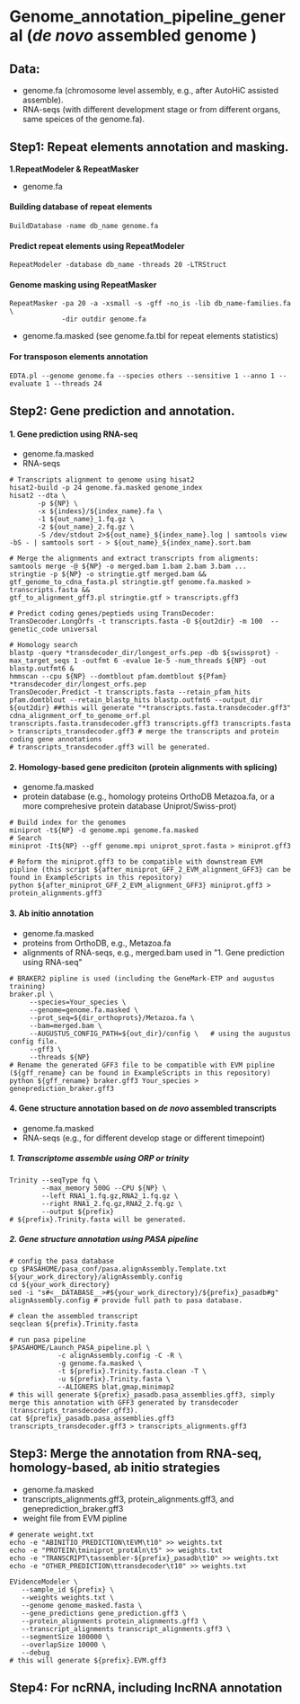 # Genome_annotation_pipeline_general (_de novo_ assembled genome )

## Data:
  * genome.fa (chromosome level assembly, e.g., after AutoHiC assisted assemble).
  * RNA-seqs (with different development stage or from different organs, same speices of the  genome.fa).
## Step1: Repeat elements annotation and masking.
  **1.RepeatModeler & RepeatMasker**
  * genome.fa  
#### Building database of repeat elements
```
BuildDatabase -name db_name genome.fa
```
#### Predict repeat elements using RepeatModeler
```
RepeatModeler -database db_name -threads 20 -LTRStruct
```
#### Genome masking using RepeatMasker
```
RepeatMasker -pa 20 -a -xsmall -s -gff -no_is -lib db_name-families.fa \
             -dir outdir genome.fa
```
* genome.fa.masked (see genome.fa.tbl for repeat elements statistics)
#### For transposon elements annotation
```
EDTA.pl --genome genome.fa --species others --sensitive 1 --anno 1 --evaluate 1 --threads 24
```
## Step2: Gene prediction and annotation.
#### 1. Gene prediction using RNA-seq
* genome.fa.masked
* RNA-seqs

```
# Transcripts alignment to genome using hisat2
hisat2-build -p 24 genome.fa.masked genome_index
hisat2 --dta \
       -p ${NP} \
       -x ${indexs}/${index_name}.fa \
       -1 ${out_name}_1.fq.gz \
       -2 ${out_name}_2.fq.gz \
       -S /dev/stdout 2>${out_name}_${index_name}.log | samtools view -bS - | samtools sort - > ${out_name}_${index_name}.sort.bam

# Merge the alignments and extract transcripts from aligments:
samtools merge -@ ${NP} -o merged.bam 1.bam 2.bam 3.bam ...
stringtie -p ${NP} -o stringtie.gtf merged.bam &&
gtf_genome_to_cdna_fasta.pl stringtie.gtf genome.fa.masked > transcripts.fasta &&
gtf_to_alignment_gff3.pl stringtie.gtf > transcripts.gff3

# Predict coding genes/peptieds using TransDecoder:
TransDecoder.LongOrfs -t transcripts.fasta -O ${out2dir} -m 100  --genetic_code universal

# Homology search
blastp -query *transdecoder_dir/longest_orfs.pep -db ${swissprot} -max_target_seqs 1 -outfmt 6 -evalue 1e-5 -num_threads ${NP} -out blastp.outfmt6 &
hmmscan --cpu ${NP} --domtblout pfam.domtblout ${Pfam} *transdecoder_dir/longest_orfs.pep
TransDecoder.Predict -t transcripts.fasta --retain_pfam_hits pfam.domtblout --retain_blastp_hits blastp.outfmt6 --output_dir ${out2dir} ##this will generate "*transcripts.fasta.transdecoder.gff3"
cdna_alignment_orf_to_genome_orf.pl transcripts.fasta.transdecoder.gff3 transcripts.gff3 transcripts.fasta > transcripts_transdecoder.gff3 # merge the transcripts and protein coding gene annotations
# transcripts_transdecoder.gff3 will be generated.
```
#### 2. Homology-based gene prediciton (protein alignments with splicing)
* genome.fa.masked
* protein database (e.g., homology proteins OrthoDB Metazoa.fa, or a more comprehesive protein database Uniprot/Swiss-prot)
```
# Build index for the genomes
miniprot -t${NP} -d genome.mpi genome.fa.masked
# Search
miniprot -It${NP} --gff genome.mpi uniprot_sprot.fasta > miniprot.gff3

# Reform the miniprot.gff3 to be compatible with downstream EVM pipline (this script ${after_miniprot_GFF_2_EVM_alignment_GFF3} can be found in ExampleScripts in this repository)
python ${after_miniprot_GFF_2_EVM_alignment_GFF3} miniprot.gff3 > protein_alignments.gff3
```
#### 3. Ab initio annotation
* genome.fa.masked
* proteins from OrthoDB, e.g., Metazoa.fa
* alignments of RNA-seqs, e.g., merged.bam used in "1. Gene prediction using RNA-seq"
```
# BRAKER2 pipline is used (including the GeneMark-ETP and augustus training)
braker.pl \
     --species=Your_species \ 
     --genome=genome.fa.masked \
     --prot_seq=${dir_orthoprots}/Metazoa.fa \
     --bam=merged.bam \
     --AUGUSTUS_CONFIG_PATH=${out_dir}/config \   # using the augustus config file.
     --gff3 \
     --threads ${NP}
# Rename the generated GFF3 file to be compatible with EVM pipline (${gff_rename} can be found in ExampleScripts in this repository)
python ${gff_rename} braker.gff3 Your_species > geneprediction_braker.gff3
```
#### 4. Gene structure annotation based on _de novo_ assembled transcripts
* genome.fa.masked
* RNA-seqs (e.g., for different develop stage or different timepoint)
##### 1. Transcriptome assemble using ORP or trinity
```
Trinity --seqType fq \
        --max_memory 500G --CPU ${NP} \
        --left RNA1_1.fq.gz,RNA2_1.fq.gz \
        --right RNA1_2.fq.gz,RNA2_2.fq.gz \
        --output ${prefix}
# ${prefix}.Trinity.fasta will be generated. 
```
##### 2. Gene structure annotation using PASA pipeline
```
# config the pasa database
cp $PASAHOME/pasa_conf/pasa.alignAssembly.Template.txt ${your_work_directory}/alignAssembly.config
cd ${your_work_directory}
sed -i "s#<__DATABASE__>#${your_work_directory}/${prefix}_pasadb#g" alignAssembly.config # provide full path to pasa database.

# clean the assembled transcript
seqclean ${prefix}.Trinity.fasta

# run pasa pipeline
$PASAHOME/Launch_PASA_pipeline.pl \
			-c alignAssembly.config -C -R \
			-g genome.fa.masked \
			-t ${prefix}.Trinity.fasta.clean -T \
			-u ${prefix}.Trinity.fasta \
			--ALIGNERS blat,gmap,minimap2
# this will generate ${prefix}_pasadb.pasa_assemblies.gff3, simply merge this annotation with GFF3 generated by transdecoder (transcripts_transdecoder.gff3).
cat ${prefix}_pasadb.pasa_assemblies.gff3 transcripts_transdecoder.gff3 > transcripts_alignments.gff3
```
## Step3: Merge the annotation from RNA-seq, homology-based, ab initio strategies
* genome.fa.masked
* transcripts_alignments.gff3, protein_alignments.gff3, and geneprediction_braker.gff3
* weight file from EVM pipline
```
# generate weight.txt
echo -e "ABINITIO_PREDICTION\tEVM\t10" >> weights.txt
echo -e "PROTEIN\tminiprot_protAln\t5" >> weights.txt
echo -e "TRANSCRIPT\tassembler-${prefix}_pasadb\t10" >> weights.txt
echo -e "OTHER_PREDICTION\ttransdecoder\t10" >> weights.txt

EVidenceModeler \
   --sample_id ${prefix} \
   --weights weights.txt \
   --genome genome_masked.fasta \
   --gene_predictions gene_prediction.gff3 \
   --protein_alignments protein_alignments.gff3 \
   --transcript_alignments transcript_alignments.gff3 \
   --segmentSize 100000 \
   --overlapSize 10000 \
   --debug
# this will generate ${prefix}.EVM.gff3
```
## Step4: For ncRNA, including lncRNA annotation
